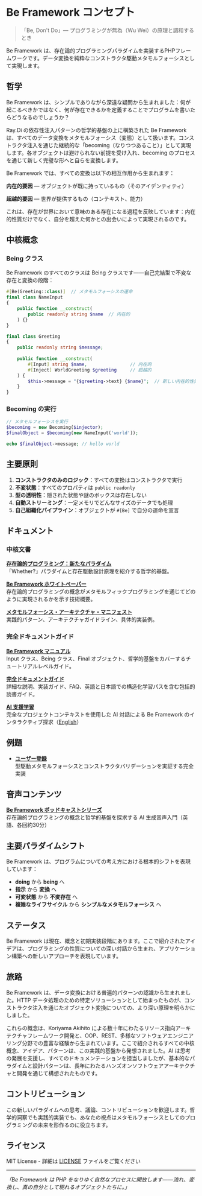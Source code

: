 # Be Framework コンセプト

> 「Be, Don't Do」— プログラミングが無為（Wu Wei）の原理と調和するとき

Be Framework は、存在論的プログラミングパラダイムを実装するPHPフレームワークです。データ変換を純粋なコンストラクタ駆動メタモルフォーシスとして実現します。

## 哲学

Be Framework は、シンプルでありながら深遠な疑問から生まれました：何が起こるべきかではなく、何が存在できるかを定義することでプログラムを書いたらどうなるのでしょうか？

Ray.Di の依存性注入パターンの哲学的基盤の上に構築された Be Framework は、すべてのデータ変換をメタモルフォーシス（変態）として扱います。コンストラクタ注入を通じた継続的な「becoming（なりつつあること）」として実現します。各オブジェクトは避けられない前提を受け入れ、becoming のプロセスを通じて新しく完璧な形へと自らを変換します。

Be Framework では、すべての変換は以下の相互作用から生まれます：

**内在的要因** — オブジェクトが既に持っているもの（そのアイデンティティ）

**超越的要因** — 世界が提供するもの（コンテキスト、能力）

これは、存在が世界において意味のある存在になる過程を反映しています：内在的性質だけでなく、自分を超えた何かとの出会いによって実現されるのです。

## 中核概念

### Being クラス

Be Framework のすべてのクラスは Being クラスです——自己完結型で不変な存在と変換の段階：

```php
#[Be(Greeting::class)]  // メタモルフォーシスの運命
final class NameInput
{
    public function __construct(
        public readonly string $name  // 内在的
    ) {}
}

final class Greeting
{
    public readonly string $message;
    
    public function __construct(
        #[Input] string $name,                // 内在的
        #[Inject] WorldGreeting $greeting     // 超越的
    ) {
        $this->message = "{$greeting->text} {$name}";  // 新しい内在的性質
    }
}
```

### Becoming の実行

```php
// メタモルフォーシスを実行
$becoming = new Becoming($injector);
$finalObject = $becoming(new NameInput('world'));

echo $finalObject->message; // hello world
```

## 主要原則

1. **コンストラクタのみのロジック**：すべての変換はコンストラクタで実行
2. **不変状態**：すべてのプロパティは `public readonly`
3. **型の透明性**：隠された状態や謎のボックスは存在しない
4. **自動ストリーミング**：一定メモリでどんなサイズのデータでも処理
5. **自己組織化パイプライン**：オブジェクトが `#[Be]` で自分の運命を宣言

## ドキュメント

### 中核文書

**[存在論的プログラミング：新たなパラダイム](docs/papers/philosophy/ontological-programming-paper.md)**  
「Whether?」パラダイムと存在駆動設計原理を紹介する哲学的基盤。

**[Be Framework ホワイトペーパー](docs/papers/framework/be-framework-whitepaper.md)**  
存在論的プログラミングの概念がメタモルフィックプログラミングを通じてどのように実現されるかを示す技術概要。

**[メタモルフォーシス・アーキテクチャ・マニフェスト](docs/papers/patterns/metamorphosis-architecture-manifesto.md)**  
実践的パターン、アーキテクチャガイドライン、具体的実装例。

### 完全ドキュメントガイド

**[Be Framework マニュアル](docs/manual/index.md)**  
Input クラス、Being クラス、Final オブジェクト、哲学的基盤をカバーするチュートリアルレベルガイド。

**[完全ドキュメントガイド](docs/README.md)**  
詳細な説明、実装ガイド、FAQ、英語と日本語での構造化学習パスを含む包括的読書ガイド。

**[AI 支援学習](docs/study/README.md)**  
完全なプロジェクトコンテキストを使用した AI 対話による Be Framework のインタラクティブ探求（[English](docs/study/README.md)）

## 例題

- **[ユーザー登録](examples/user-registration/)**  
  型駆動メタモルフォーシスとコンストラクタバリデーションを実証する完全実装

## 音声コンテンツ

**[Be Framework ポッドキャストシリーズ](docs/study/podcast/)**  
存在論的プログラミングの概念と哲学的基盤を探求する AI 生成音声入門（英語、各回約30分）

## 主要パラダイムシフト

Be Framework は、プログラムについての考え方における根本的シフトを表現しています：

- **doing** から **being** へ
- **指示** から **変換** へ
- **可変状態** から **不変存在** へ
- **複雑なライフサイクル** から **シンプルなメタモルフォーシス** へ

## ステータス

Be Framework は現在、概念と初期実装段階にあります。ここで紹介されたアイデアは、プログラミングの性質についての深い対話から生まれ、アプリケーション構築への新しいアプローチを表現しています。

## 旅路

Be Framework は、データ変換における普遍的パターンの認識から生まれました。HTTP データ処理のための特定ソリューションとして始まったものが、コンストラクタ注入を通じたオブジェクト変換についての、より深い原理を明らかにしました。 

これらの概念は、Koriyama Akihito による数十年にわたるリソース指向アーキテクチャフレームワーク開発と、OOP、REST、多様なソフトウェアエンジニアリング分野での豊富な経験から生まれています。ここで紹介されるすべての中核概念、アイデア、パターンは、この実践的基盤から発想されました。AI は思考の発展を支援し、すべてのドキュメンテーションを担当しましたが、基本的なパラダイムと設計パターンは、長年にわたるハンズオンソフトウェアアーキテクチャと開発を通じて構想されたものです。

## コントリビューション

この新しいパラダイムへの思考、議論、コントリビューションを歓迎します。哲学的洞察でも実践的実装でも、あなたの視点はメタモルフォーシスとしてのプログラミングの未来を形作るのに役立ちます。

## ライセンス

MIT License - 詳細は [LICENSE](LICENSE) ファイルをご覧ください

---

*「Be Framework は PHP をなりゆく自然なプロセスに開放します——流れ、変換し、真の自分として現れるオブジェクトたちに。」*